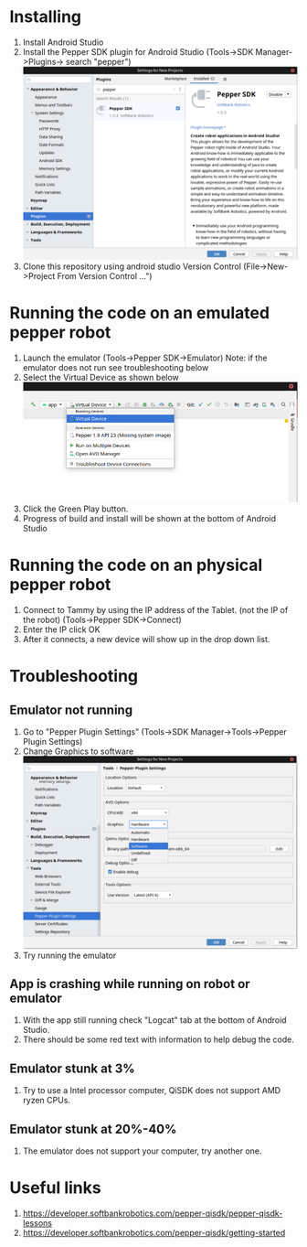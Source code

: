 # Installing
1. Install Android Studio
2. Install the Pepper SDK plugin for Android Studio (Tools->SDK Manager->Plugins-> search "pepper")![image info](install_pictures/plugin.png)
3. Clone this repository using android studio Version Control (File->New->Project From Version Control ...")

# Running the code on an emulated pepper robot
1. Launch the emulator (Tools->Pepper SDK->Emulator) Note: if the emulator does not run see troubleshooting below
2. Select the Virtual Device as shown below ![image info](install_pictures/select_emulator.png)
3. Click the Green Play button.
4. Progress of build and install will be shown at the bottom of Android Studio

# Running the code on an physical pepper robot
1. Connect to Tammy by using the IP address of the Tablet. (not the IP of the robot) (Tools->Pepper SDK->Connect)
2. Enter the IP click OK
3. After it connects, a new device will show up in the drop down list.

# Troubleshooting
## Emulator not running
1. Go to "Pepper Plugin Settings" (Tools->SDK Manager->Tools->Pepper Plugin Settings)
2. Change Graphics to software ![image info](install_pictures/select_Graphics.png)
3. Try running the emulator

## App is crashing while running on robot or emulator
1. With the app still running check "Logcat" tab at the bottom of Android Studio.
2. There should be some red text with information to help debug the code.

## Emulator stunk at 3%
1. Try to use a Intel processor computer, QiSDK does not support AMD ryzen CPUs.

## Emulator stunk at 20%-40%
1. The emulator does not support your computer, try another one.

# Useful links
1. https://developer.softbankrobotics.com/pepper-qisdk/pepper-qisdk-lessons
2. https://developer.softbankrobotics.com/pepper-qisdk/getting-started

